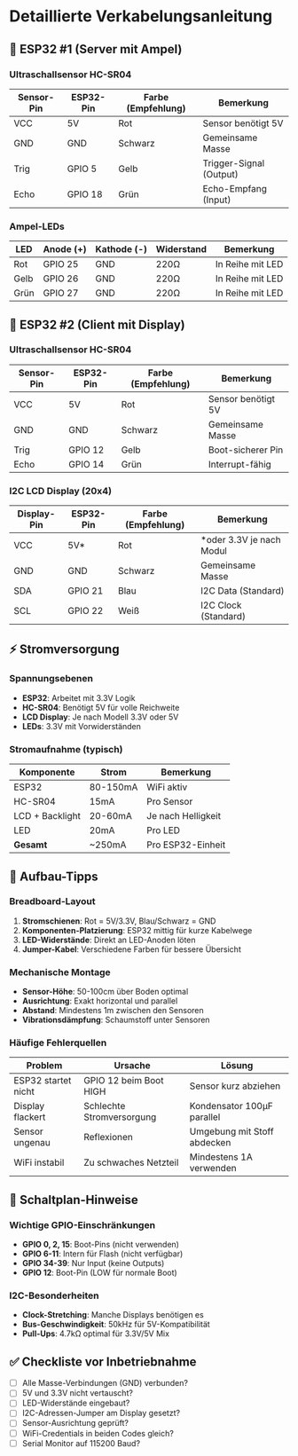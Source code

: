 # Detaillierte Verkabelungsanleitung

## 🔌 ESP32 #1 (Server mit Ampel)

### Ultraschallsensor HC-SR04
| Sensor-Pin | ESP32-Pin | Farbe (Empfehlung) | Bemerkung |
|------------|-----------|--------------------|-----------| 
| VCC | 5V | Rot | Sensor benötigt 5V |
| GND | GND | Schwarz | Gemeinsame Masse |
| Trig | GPIO 5 | Gelb | Trigger-Signal (Output) |
| Echo | GPIO 18 | Grün | Echo-Empfang (Input) |

### Ampel-LEDs
| LED | Anode (+) | Kathode (-) | Widerstand | Bemerkung |
|-----|-----------|-------------|------------|-----------|
| Rot | GPIO 25 | GND | 220Ω | In Reihe mit LED |
| Gelb | GPIO 26 | GND | 220Ω | In Reihe mit LED |
| Grün | GPIO 27 | GND | 220Ω | In Reihe mit LED |

## 🔌 ESP32 #2 (Client mit Display)

### Ultraschallsensor HC-SR04
| Sensor-Pin | ESP32-Pin | Farbe (Empfehlung) | Bemerkung |
|------------|-----------|--------------------|-----------| 
| VCC | 5V | Rot | Sensor benötigt 5V |
| GND | GND | Schwarz | Gemeinsame Masse |
| Trig | GPIO 12 | Gelb | Boot-sicherer Pin |
| Echo | GPIO 14 | Grün | Interrupt-fähig |

### I2C LCD Display (20x4)
| Display-Pin | ESP32-Pin | Farbe (Empfehlung) | Bemerkung |
|-------------|-----------|--------------------|-----------| 
| VCC | 5V* | Rot | *oder 3.3V je nach Modul |
| GND | GND | Schwarz | Gemeinsame Masse |
| SDA | GPIO 21 | Blau | I2C Data (Standard) |
| SCL | GPIO 22 | Weiß | I2C Clock (Standard) |

## ⚡ Stromversorgung

### Spannungsebenen
- **ESP32**: Arbeitet mit 3.3V Logik
- **HC-SR04**: Benötigt 5V für volle Reichweite
- **LCD Display**: Je nach Modell 3.3V oder 5V
- **LEDs**: 3.3V mit Vorwiderständen

### Stromaufnahme (typisch)
| Komponente | Strom | Bemerkung |
|------------|-------|-----------|
| ESP32 | 80-150mA | WiFi aktiv |
| HC-SR04 | 15mA | Pro Sensor |
| LCD + Backlight | 20-60mA | Je nach Helligkeit |
| LED | 20mA | Pro LED |
| **Gesamt** | ~250mA | Pro ESP32-Einheit |

## 🔧 Aufbau-Tipps

### Breadboard-Layout
1. **Stromschienen**: Rot = 5V/3.3V, Blau/Schwarz = GND
2. **Komponenten-Platzierung**: ESP32 mittig für kurze Kabelwege
3. **LED-Widerstände**: Direkt an LED-Anoden löten
4. **Jumper-Kabel**: Verschiedene Farben für bessere Übersicht

### Mechanische Montage
- **Sensor-Höhe**: 50-100cm über Boden optimal
- **Ausrichtung**: Exakt horizontal und parallel
- **Abstand**: Mindestens 1m zwischen den Sensoren
- **Vibrationsdämpfung**: Schaumstoff unter Sensoren

### Häufige Fehlerquellen
| Problem | Ursache | Lösung |
|---------|---------|---------|
| ESP32 startet nicht | GPIO 12 beim Boot HIGH | Sensor kurz abziehen |
| Display flackert | Schlechte Stromversorgung | Kondensator 100µF parallel |
| Sensor ungenau | Reflexionen | Umgebung mit Stoff abdecken |
| WiFi instabil | Zu schwaches Netzteil | Mindestens 1A verwenden |

## 📐 Schaltplan-Hinweise

### Wichtige GPIO-Einschränkungen
- **GPIO 0, 2, 15**: Boot-Pins (nicht verwenden)
- **GPIO 6-11**: Intern für Flash (nicht verfügbar)
- **GPIO 34-39**: Nur Input (keine Outputs)
- **GPIO 12**: Boot-Pin (LOW für normale Boot)

### I2C-Besonderheiten
- **Clock-Stretching**: Manche Displays benötigen es
- **Bus-Geschwindigkeit**: 50kHz für 5V-Kompatibilität
- **Pull-Ups**: 4.7kΩ optimal für 3.3V/5V Mix

## ✅ Checkliste vor Inbetriebnahme

- [ ] Alle Masse-Verbindungen (GND) verbunden?
- [ ] 5V und 3.3V nicht vertauscht?
- [ ] LED-Widerstände eingebaut?
- [ ] I2C-Adressen-Jumper am Display gesetzt?
- [ ] Sensor-Ausrichtung geprüft?
- [ ] WiFi-Credentials in beiden Codes gleich?
- [ ] Serial Monitor auf 115200 Baud?